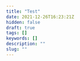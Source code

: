 ```yaml
---
title: "Test"
date: 2021-12-26T16:23:21Z
hidden: false
draft: true
tags: []
keywords: []
description: ""
slug: ""
---
```


